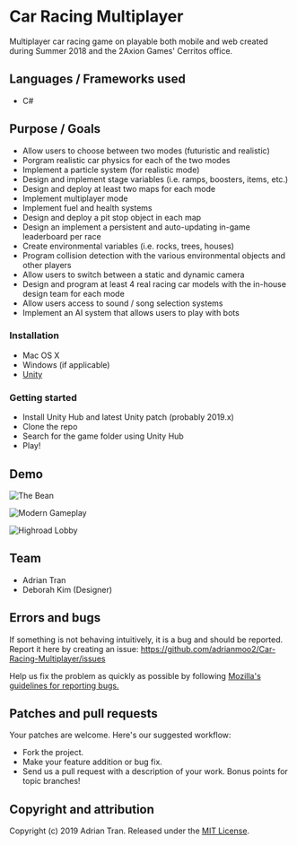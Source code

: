 # Car Racing Multiplayer

Multiplayer car racing game on playable both mobile and web created during Summer 2018 and the 2Axion Games' Cerritos office.

## Languages / Frameworks used

* C#

## Purpose / Goals

* Allow users to choose between two modes (futuristic and realistic)
* Porgram realistic car physics for each of the two modes
* Implement a particle system (for realistic mode)
* Design and implement stage variables (i.e. ramps, boosters, items, etc.)
* Design and deploy at least two maps for each mode
* Implement multiplayer mode
* Implement fuel and health systems
* Design and deploy a pit stop object in each map
* Design an implement a persistent and auto-updating in-game leaderboard per race
* Create environmental variables (i.e. rocks, trees, houses)
* Program collision detection with the various environmental objects and other players
* Allow users to switch between a static and dynamic camera
* Design and program at least 4 real racing car models with the in-house design team for each mode
* Allow users access to sound / song selection systems
* Implement an AI system that allows users to play with bots

### Installation

* Mac OS X
* Windows (if applicable)
* [Unity](https://unity3d.com/get-unity/download)

### Getting started

* Install Unity Hub and latest Unity patch (probably 2019.x)
* Clone the repo
* Search for the game folder using Unity Hub
* Play!

## Demo

![The Bean](https://user-images.githubusercontent.com/14877762/55051390-20b6e000-5012-11e9-9c34-19dda8a4c08d.PNG)

![Modern Gameplay](https://user-images.githubusercontent.com/14877762/55051573-0b8e8100-5013-11e9-9f22-d0918ad2630a.PNG)

![Highroad Lobby](https://user-images.githubusercontent.com/14877762/55051651-5c05de80-5013-11e9-8b60-25ea42f0bef1.PNG)

## Team

* Adrian Tran
* Deborah Kim (Designer)

## Errors and bugs

If something is not behaving intuitively, it is a bug and should be reported.
Report it here by creating an issue: https://github.com/adrianmoo2/Car-Racing-Multiplayer/issues

Help us fix the problem as quickly as possible by following [Mozilla's guidelines for reporting bugs.](https://developer.mozilla.org/en-US/docs/Mozilla/QA/Bug_writing_guidelines#General_Outline_of_a_Bug_Report)

## Patches and pull requests

Your patches are welcome. Here's our suggested workflow:
 
* Fork the project.
* Make your feature addition or bug fix.
* Send us a pull request with a description of your work. Bonus points for topic branches!

## Copyright and attribution

Copyright (c) 2019 Adrian Tran. Released under the [MIT License](https://github.com/adrianmoo2/Car-Racing-Multiplayer/blob/master/LICENSE).
  
